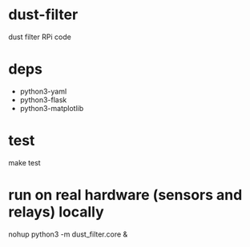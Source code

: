 # dust-filter
dust filter RPi code

# deps
  - python3-yaml
  - python3-flask
  - python3-matplotlib

# test
make test

# run on real hardware (sensors and relays) locally
nohup python3 -m dust_filter.core &
